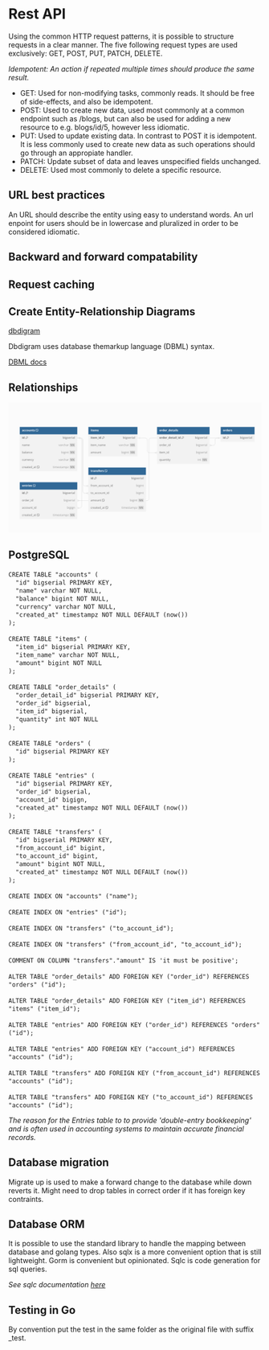 # Rest API
Using the common HTTP request patterns, it is possible to structure requests in a clear manner. The five following request types are used exclusively: GET, POST, PUT, PATCH, DELETE.

*Idempotent: An action if repeated multiple times should produce the same result.*

- GET: Used for non-modifying tasks, commonly reads. It should be free of side-effects, and also be idempotent.
- POST: Used to create new data, used most commonly at a common endpoint such as /blogs, but can also be used for adding a new resource to e.g. blogs/id/5, however less idiomatic.
- PUT: Used to update existing data. In contrast to POST it is idempotent. It is less commonly used to create new data as such operations should go through an appropiate handler. 
- PATCH: Update subset of data and leaves unspecified fields unchanged.
- DELETE: Used most commonly to delete a specific resource.

## URL best practices
An URL should describe the entity using easy to understand words. An url enpoint for users should be in lowercase and pluralized in order to be considered idiomatic.

## Backward and forward compatability

## Request caching

## Create Entity-Relationship Diagrams
[dbdigram](https://dbdiagram.io/home)

Dbdigram uses database themarkup language (DBML) syntax.

[DBML docs](https://dbml.dbdiagram.io/docs/)

## Relationships

![Alt text](image.png)

## PostgreSQL

```
CREATE TABLE "accounts" (
  "id" bigserial PRIMARY KEY,
  "name" varchar NOT NULL,
  "balance" bigint NOT NULL,
  "currency" varchar NOT NULL,
  "created_at" timestampz NOT NULL DEFAULT (now())
);

CREATE TABLE "items" (
  "item_id" bigserial PRIMARY KEY,
  "item_name" varchar NOT NULL,
  "amount" bigint NOT NULL
);

CREATE TABLE "order_details" (
  "order_detail_id" bigserial PRIMARY KEY,
  "order_id" bigserial,
  "item_id" bigserial,
  "quantity" int NOT NULL
);

CREATE TABLE "orders" (
  "id" bigserial PRIMARY KEY
);

CREATE TABLE "entries" (
  "id" bigserial PRIMARY KEY,
  "order_id" bigserial,
  "account_id" bigign,
  "created_at" timestampz NOT NULL DEFAULT (now())
);

CREATE TABLE "transfers" (
  "id" bigserial PRIMARY KEY,
  "from_account_id" bigint,
  "to_account_id" bigint,
  "amount" bigint NOT NULL,
  "created_at" timestampz NOT NULL DEFAULT (now())
);

CREATE INDEX ON "accounts" ("name");

CREATE INDEX ON "entries" ("id");

CREATE INDEX ON "transfers" ("to_account_id");

CREATE INDEX ON "transfers" ("from_account_id", "to_account_id");

COMMENT ON COLUMN "transfers"."amount" IS 'it must be positive';

ALTER TABLE "order_details" ADD FOREIGN KEY ("order_id") REFERENCES "orders" ("id");

ALTER TABLE "order_details" ADD FOREIGN KEY ("item_id") REFERENCES "items" ("item_id");

ALTER TABLE "entries" ADD FOREIGN KEY ("order_id") REFERENCES "orders" ("id");

ALTER TABLE "entries" ADD FOREIGN KEY ("account_id") REFERENCES "accounts" ("id");

ALTER TABLE "transfers" ADD FOREIGN KEY ("from_account_id") REFERENCES "accounts" ("id");

ALTER TABLE "transfers" ADD FOREIGN KEY ("to_account_id") REFERENCES "accounts" ("id");

```

*The reason for the Entries table to to provide 'double-entry bookkeeping' and is often used in accounting systems to maintain accurate financial records.*

## Database migration

Migrate up is used to make a forward change to the database while down reverts it. Might need to drop tables in correct order if it has foreign key contraints. 

## Database ORM

It is possible to use the standard library to handle the mapping between database and golang types. Also sqlx is a more convenient option that is still lightweight. Gorm is convenient but opinionated. Sqlc is code generation for sql queries. 

*See sqlc documentation [here](https://docs.sqlc.dev/en/stable/tutorials/getting-started-postgresql.html)*

## Testing in Go

By convention put the test in the same folder as the original file with suffix _test. 


